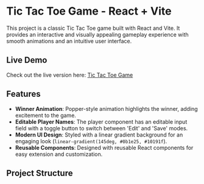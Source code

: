 # Tic Tac Toe Game - React + Vite

This project is a classic Tic Tac Toe game built with React and Vite. It provides an interactive and visually appealing gameplay experience with smooth animations and an intuitive user interface.

## Live Demo

Check out the live version here: [Tic Tac Toe Game](https://tic-tac-toe-eight-eta-63.vercel.app/)

## Features

- **Winner Animation**: Popper-style animation highlights the winner, adding excitement to the game.
- **Editable Player Names**: The player component has an editable input field with a toggle button to switch between 'Edit' and 'Save' modes.
- **Modern UI Design**: Styled with a linear gradient background for an engaging look (`linear-gradient(145deg, #0b1e25, #10191f`).
- **Reusable Components**: Designed with reusable React components for easy extension and customization.

## Project Structure

